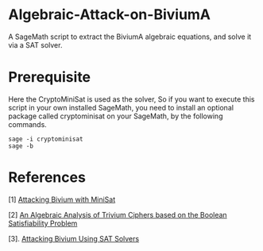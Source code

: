 # Algebraic-Attack-on-BiviumA
A SageMath script to extract the BiviumA algebraic equations, and solve it via a SAT solver. 
# Prerequisite
Here the CryptoMiniSat is used as the solver, So if you want to execute this script in your own installed SageMath, you need to install an optional package called cryptominisat on your SageMath, by the following commands.  
```
sage -i cryptominisat
sage -b
```
# References
[1] [Attacking Bivium with MiniSat](https://www.cosic.esat.kuleuven.be/ecrypt/stream/papersdir/2007/040.pdf)

[2] [An Algebraic Analysis of Trivium Ciphers based on the Boolean Satisfiability Problem](https://eprint.iacr.org/2007/129.pdf)

[3]. [Attacking Bivium Using SAT Solvers](https://link.springer.com/chapter/10.1007/978-3-540-79719-7_7)
